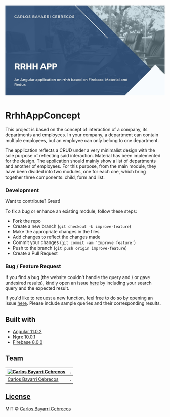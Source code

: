# ![Cover](https://github.com/CarlosBayarri/rrhh-app-concept/blob/master/cover_rrhh.jpg)
# RrhhAppConcept

This project is based on the concept of interaction of a company, its departments and employees. In your company, a department can contain multiple employees, but an employee can only belong to one department.

The application reflects a CRUD under a very minimalist design with the sole purpose of reflecting said interaction. Material has been implemented for the design. The application should mainly show a list of departments and another of employees. For this purpose, from the main module, they have been divided into two modules, one for each one, which bring together three components: child, form and list.

### Development
Want to contribute? Great!

To fix a bug or enhance an existing module, follow these steps:

- Fork the repo
- Create a new branch (`git checkout -b improve-feature`)
- Make the appropriate changes in the files
- Add changes to reflect the changes made
- Commit your changes (`git commit -am 'Improve feature'`)
- Push to the branch (`git push origin improve-feature`)
- Create a Pull Request 

### Bug / Feature Request

If you find a bug (the website couldn't handle the query and / or gave undesired results), kindly open an issue [here](https://github.com/CarlosBayarri/accounting-dashboard/issues/new) by including your search query and the expected result.

If you'd like to request a new function, feel free to do so by opening an issue [here](https://github.com/CarlosBayarri/accounting-dashboard/issues/new). Please include sample queries and their corresponding results.


## Built with 

- [Angular 11.0.2](https://github.com/angular/angular-cli/blob/master/README.md)
- [Ngrx 10.0.1](https://github.com/ngrx/platform)
- [Firebase 8.0.0](https://github.com/firebase/)

## Team

[![Carlos Bayarri Cebrecos](https://avatars2.githubusercontent.com/u/31616221?s=400&u=f32637806040e934196bf7850b798a36867f5220&v=4)](https://github.com/CarlosBayarri)|.
---|---
[Carlos Bayarri Cebrecos ](https://github.com/CarlosBayarri)|.

## [License](https://github.com/CarlosBayarri/rrhh-app-concept/LICENSE.md)

MIT © [Carlos Bayarri Cebrecos ](https://github.com/CarlosBayarri/rrhh-app-concept/blob/master/LICENSE)
